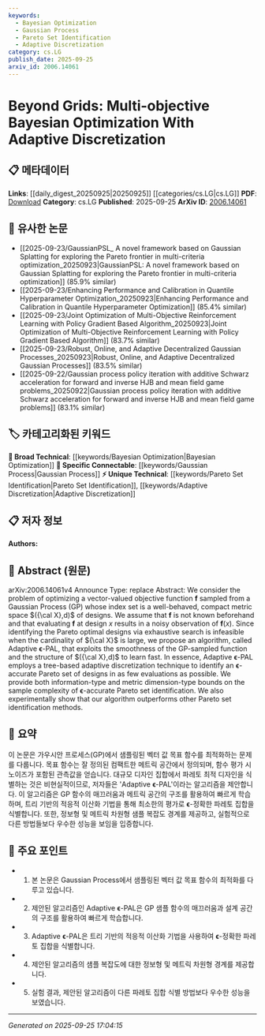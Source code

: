 ```yaml
---
keywords:
  - Bayesian Optimization
  - Gaussian Process
  - Pareto Set Identification
  - Adaptive Discretization
category: cs.LG
publish_date: 2025-09-25
arxiv_id: 2006.14061
---
```


<!-- KEYWORD_LINKING_METADATA:
{
  "processed_timestamp": "2025-09-25T17:04:15.069832",
  "vocabulary_version": "1.0",
  "selected_keywords": [
    "Bayesian Optimization",
    "Gaussian Process",
    "Pareto Set Identification",
    "Adaptive Discretization"
  ],
  "rejected_keywords": [],
  "similarity_scores": {
    "Bayesian Optimization": 0.85,
    "Gaussian Process": 0.78,
    "Pareto Set Identification": 0.72,
    "Adaptive Discretization": 0.7
  },
  "extraction_method": "AI_prompt_based",
  "budget_applied": true,
  "candidates_json": {
    "candidates": [
      {
        "surface": "Bayesian Optimization",
        "canonical": "Bayesian Optimization",
        "aliases": [
          "BO"
        ],
        "category": "broad_technical",
        "rationale": "Bayesian Optimization is a key concept in machine learning and optimization, providing strong connectivity with related topics.",
        "novelty_score": 0.45,
        "connectivity_score": 0.88,
        "specificity_score": 0.67,
        "link_intent_score": 0.85
      },
      {
        "surface": "Gaussian Process",
        "canonical": "Gaussian Process",
        "aliases": [
          "GP"
        ],
        "category": "specific_connectable",
        "rationale": "Gaussian Processes are fundamental in probabilistic modeling, linking to a wide range of machine learning applications.",
        "novelty_score": 0.52,
        "connectivity_score": 0.82,
        "specificity_score": 0.71,
        "link_intent_score": 0.78
      },
      {
        "surface": "Pareto Set Identification",
        "canonical": "Pareto Set Identification",
        "aliases": [
          "Pareto Optimization"
        ],
        "category": "unique_technical",
        "rationale": "This concept is specific to multi-objective optimization, offering unique insights and connections within optimization research.",
        "novelty_score": 0.65,
        "connectivity_score": 0.69,
        "specificity_score": 0.78,
        "link_intent_score": 0.72
      },
      {
        "surface": "Adaptive Discretization",
        "canonical": "Adaptive Discretization",
        "aliases": [
          "Adaptive Sampling"
        ],
        "category": "unique_technical",
        "rationale": "Adaptive Discretization is a novel technique in optimization, enhancing the specificity and novelty of the research.",
        "novelty_score": 0.68,
        "connectivity_score": 0.64,
        "specificity_score": 0.75,
        "link_intent_score": 0.7
      }
    ],
    "ban_list_suggestions": [
      "objective function",
      "noisy observation",
      "sample complexity"
    ]
  },
  "decisions": [
    {
      "candidate_surface": "Bayesian Optimization",
      "resolved_canonical": "Bayesian Optimization",
      "decision": "linked",
      "scores": {
        "novelty": 0.45,
        "connectivity": 0.88,
        "specificity": 0.67,
        "link_intent": 0.85
      }
    },
    {
      "candidate_surface": "Gaussian Process",
      "resolved_canonical": "Gaussian Process",
      "decision": "linked",
      "scores": {
        "novelty": 0.52,
        "connectivity": 0.82,
        "specificity": 0.71,
        "link_intent": 0.78
      }
    },
    {
      "candidate_surface": "Pareto Set Identification",
      "resolved_canonical": "Pareto Set Identification",
      "decision": "linked",
      "scores": {
        "novelty": 0.65,
        "connectivity": 0.69,
        "specificity": 0.78,
        "link_intent": 0.72
      }
    },
    {
      "candidate_surface": "Adaptive Discretization",
      "resolved_canonical": "Adaptive Discretization",
      "decision": "linked",
      "scores": {
        "novelty": 0.68,
        "connectivity": 0.64,
        "specificity": 0.75,
        "link_intent": 0.7
      }
    }
  ]
}
-->

# Beyond Grids: Multi-objective Bayesian Optimization With Adaptive Discretization

## 📋 메타데이터

**Links**: [[daily_digest_20250925|20250925]] [[categories/cs.LG|cs.LG]]
**PDF**: [Download](https://arxiv.org/pdf/2006.14061.pdf)
**Category**: cs.LG
**Published**: 2025-09-25
**ArXiv ID**: [2006.14061](https://arxiv.org/abs/2006.14061)

## 🔗 유사한 논문
- [[2025-09-23/GaussianPSL_ A novel framework based on Gaussian Splatting for exploring the Pareto frontier in multi-criteria optimization_20250923|GaussianPSL: A novel framework based on Gaussian Splatting for exploring the Pareto frontier in multi-criteria optimization]] (85.9% similar)
- [[2025-09-23/Enhancing Performance and Calibration in Quantile Hyperparameter Optimization_20250923|Enhancing Performance and Calibration in Quantile Hyperparameter Optimization]] (85.4% similar)
- [[2025-09-23/Joint Optimization of Multi-Objective Reinforcement Learning with Policy Gradient Based Algorithm_20250923|Joint Optimization of Multi-Objective Reinforcement Learning with Policy Gradient Based Algorithm]] (83.7% similar)
- [[2025-09-23/Robust, Online, and Adaptive Decentralized Gaussian Processes_20250923|Robust, Online, and Adaptive Decentralized Gaussian Processes]] (83.5% similar)
- [[2025-09-22/Gaussian process policy iteration with additive Schwarz acceleration for forward and inverse HJB and mean field game problems_20250922|Gaussian process policy iteration with additive Schwarz acceleration for forward and inverse HJB and mean field game problems]] (83.1% similar)

## 🏷️ 카테고리화된 키워드
**🧠 Broad Technical**: [[keywords/Bayesian Optimization|Bayesian Optimization]]
**🔗 Specific Connectable**: [[keywords/Gaussian Process|Gaussian Process]]
**⚡ Unique Technical**: [[keywords/Pareto Set Identification|Pareto Set Identification]], [[keywords/Adaptive Discretization|Adaptive Discretization]]

## 📋 저자 정보

**Authors:** 

## 📄 Abstract (원문)

arXiv:2006.14061v4 Announce Type: replace 
Abstract: We consider the problem of optimizing a vector-valued objective function $\boldsymbol{f}$ sampled from a Gaussian Process (GP) whose index set is a well-behaved, compact metric space $({\cal X},d)$ of designs. We assume that $\boldsymbol{f}$ is not known beforehand and that evaluating $\boldsymbol{f}$ at design $x$ results in a noisy observation of $\boldsymbol{f}(x)$. Since identifying the Pareto optimal designs via exhaustive search is infeasible when the cardinality of ${\cal X}$ is large, we propose an algorithm, called Adaptive $\boldsymbol{\epsilon}$-PAL, that exploits the smoothness of the GP-sampled function and the structure of $({\cal X},d)$ to learn fast. In essence, Adaptive $\boldsymbol{\epsilon}$-PAL employs a tree-based adaptive discretization technique to identify an $\boldsymbol{\epsilon}$-accurate Pareto set of designs in as few evaluations as possible. We provide both information-type and metric dimension-type bounds on the sample complexity of $\boldsymbol{\epsilon}$-accurate Pareto set identification. We also experimentally show that our algorithm outperforms other Pareto set identification methods.

## 📝 요약

이 논문은 가우시안 프로세스(GP)에서 샘플링된 벡터 값 목표 함수를 최적화하는 문제를 다룹니다. 목표 함수는 잘 정의된 컴팩트한 메트릭 공간에서 정의되며, 함수 평가 시 노이즈가 포함된 관측값을 얻습니다. 대규모 디자인 집합에서 파레토 최적 디자인을 식별하는 것은 비현실적이므로, 저자들은 'Adaptive $\boldsymbol{\epsilon}$-PAL'이라는 알고리즘을 제안합니다. 이 알고리즘은 GP 함수의 매끄러움과 메트릭 공간의 구조를 활용하여 빠르게 학습하며, 트리 기반의 적응적 이산화 기법을 통해 최소한의 평가로 $\boldsymbol{\epsilon}$-정확한 파레토 집합을 식별합니다. 또한, 정보형 및 메트릭 차원형 샘플 복잡도 경계를 제공하고, 실험적으로 다른 방법들보다 우수한 성능을 보임을 입증합니다.

## 🎯 주요 포인트

- 1. 본 논문은 Gaussian Process에서 샘플링된 벡터 값 목표 함수의 최적화를 다루고 있습니다.
- 2. 제안된 알고리즘인 Adaptive $\boldsymbol{\epsilon}$-PAL은 GP 샘플 함수의 매끄러움과 설계 공간의 구조를 활용하여 빠르게 학습합니다.
- 3. Adaptive $\boldsymbol{\epsilon}$-PAL은 트리 기반의 적응적 이산화 기법을 사용하여 $\boldsymbol{\epsilon}$-정확한 파레토 집합을 식별합니다.
- 4. 제안된 알고리즘의 샘플 복잡도에 대한 정보형 및 메트릭 차원형 경계를 제공합니다.
- 5. 실험 결과, 제안된 알고리즘이 다른 파레토 집합 식별 방법보다 우수한 성능을 보였습니다.


---

*Generated on 2025-09-25 17:04:15*